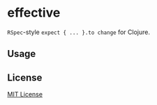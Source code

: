 # effective

`RSpec`-style `expect { ... }.to change` for Clojure.

## Usage

## License

[MIT License](https://github.com/eureton/effective/blob/master/LICENSE)
